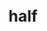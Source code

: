 ---
title: "half"
layout: cache
categories: [package, develop]
meta: {"versions": ["1.12.0"], "compilers": ["gcc@=13.2.0"], "oss": ["ubuntu24.04"], "platforms": ["linux"], "targets": ["x86_64_v3"], "stacks": ["ml-linux-x86_64-rocm", "root"], "num_specs": 2, "num_specs_by_stack": {"root": 2, "ml-linux-x86_64-rocm": 2}}
spec_details: [{"hash": "73phrdeezmc5taokyomhrdaks7gb765x", "compiler": "gcc@=13.2.0", "versions": ["1.12.0"], "os": "ubuntu24.04", "platform": "linux", "target": "x86_64_v3", "variants": ["build_system=generic"], "stacks": ["root", "ml-linux-x86_64-rocm"], "size": "-", "tarball": "https://binaries.spack.io/develop/build_cache/linux-ubuntu24.04-x86_64_v3/gcc-13.2.0/half-1.12.0/linux-ubuntu24.04-x86_64_v3-gcc-13.2.0-half-1.12.0-73phrdeezmc5taokyomhrdaks7gb765x.spack"}, {"hash": "ck3zuqxi2mzbdbertlyw4gg3c5p742ud", "compiler": "gcc@=13.2.0", "versions": ["1.12.0"], "os": "ubuntu24.04", "platform": "linux", "target": "x86_64_v3", "variants": ["build_system=generic"], "stacks": ["root", "ml-linux-x86_64-rocm"], "size": "-", "tarball": "https://binaries.spack.io/develop/build_cache/linux-ubuntu24.04-x86_64_v3/gcc-13.2.0/half-1.12.0/linux-ubuntu24.04-x86_64_v3-gcc-13.2.0-half-1.12.0-ck3zuqxi2mzbdbertlyw4gg3c5p742ud.spack"}]
---